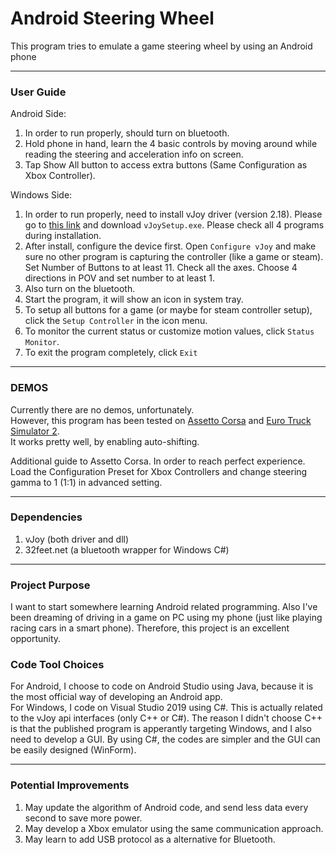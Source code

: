 # Android Steering Wheel  

This program tries to emulate a game steering wheel by using an Android phone  

------

### User Guide  
Android Side:  
1. In order to run properly, should turn on bluetooth.  
2. Hold phone in hand, learn the 4 basic controls by moving around while reading the steering and acceleration info on screen.  
3. Tap Show All button to access extra buttons (Same Configuration as Xbox Controller).  

Windows Side:  
1. In order to run properly, need to install vJoy driver (version 2.18). Please go to [this link](https://sourceforge.net/projects/vjoystick/files/Beta%202.x/2.1.8.39-270518/) and download `vJoySetup.exe`. Please check all 4 programs during installation.  
2. After install, configure the device first. Open `Configure vJoy` and make sure no other program is capturing the controller (like a game or steam). Set Number of Buttons to at least 11. Check all the axes. Choose 4 directions in POV and set number to at least 1.  
3. Also turn on the bluetooth.  
4. Start the program, it will show an icon in system tray.  
5. To setup all buttons for a game (or maybe for steam controller setup), click the `Setup Controller` in the icon menu.  
6. To monitor the current status or customize motion values, click `Status Monitor`.  
7. To exit the program completely, click `Exit`   

------

### DEMOS  

Currently there are no demos, unfortunately.  
However, this program has been tested on [Assetto Corsa](https://store.steampowered.com/app/244210/Assetto_Corsa/) and [Euro Truck Simulator 2](https://store.steampowered.com/app/227300/Euro_Truck_Simulator_2/).  
It works pretty well, by enabling auto-shifting.  

Additional guide to Assetto Corsa. In order to reach perfect experience. Load the Configuration Preset for Xbox Controllers and change steering gamma to 1 (1:1) in advanced setting.  

------

### Dependencies  
1. vJoy (both driver and dll)  
2. 32feet.net (a bluetooth wrapper for Windows C#)  

------

### Project Purpose  
I want to start somewhere learning Android related programming. Also I've been dreaming of driving in a game on PC using my phone (just like playing racing cars in a smart phone). Therefore, this project is an excellent opportunity.  

### Code Tool Choices  
For Android, I choose to code on Android Studio using Java, because it is the most official way of developing an Android app.  
For Windows, I code on Visual Studio 2019 using C#. This is actually related to the vJoy api interfaces (only C++ or C#). The reason I didn't choose C++ is that the published program is apperantly targeting Windows, and I also need to develop a GUI. By using C#, the codes are simpler and the GUI can be easily designed (WinForm).  

------

### Potential Improvements  
1. May update the algorithm of Android code, and send less data every second to save more power.  
2. May develop a Xbox emulator using the same communication approach.  
3. May learn to add USB protocol as a alternative for Bluetooth.  
